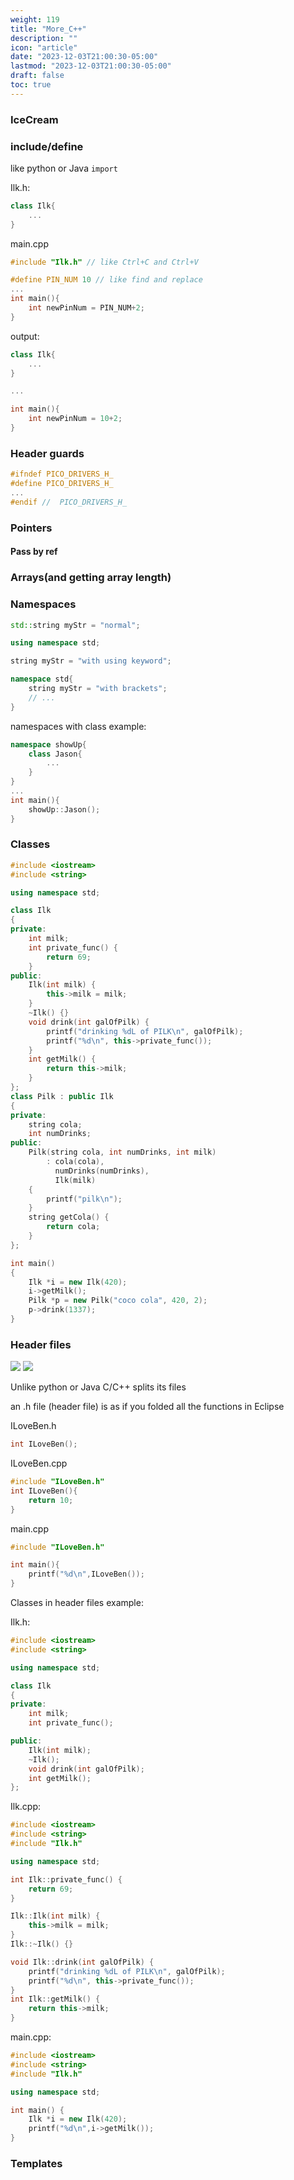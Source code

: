 ```yaml
---
weight: 119
title: "More_C++"
description: ""
icon: "article"
date: "2023-12-03T21:00:30-05:00"
lastmod: "2023-12-03T21:00:30-05:00"
draft: false
toc: true
---
```


### IceCream

### include/define
like python or Java `import`  

Ilk.h:
```cpp
class Ilk{
    ...
}
```
main.cpp
```cpp
#include "Ilk.h" // like Ctrl+C and Ctrl+V

#define PIN_NUM 10 // like find and replace
...
int main(){
    int newPinNum = PIN_NUM+2;
}
```
output:

```cpp
class Ilk{
    ...
}

...

int main(){
    int newPinNum = 10+2;
}
```

### Header guards
```cpp
#ifndef PICO_DRIVERS_H_
#define PICO_DRIVERS_H_
...
#endif //  PICO_DRIVERS_H_
```

### Pointers

#### Pass by ref

### Arrays(and getting array length)

### Namespaces

```cpp
std::string myStr = "normal";
```

```cpp
using namespace std;

string myStr = "with using keyword";
```

```cpp
namespace std{
    string myStr = "with brackets";
    // ...
}
```

namespaces with class example:

```cpp FIXME: check if it is correct
namespace showUp{
    class Jason{
        ...
    }
}
...
int main(){
    showUp::Jason();
}
```

### Classes

```cpp
#include <iostream>
#include <string>

using namespace std;

class Ilk
{
private:
    int milk;
    int private_func() {
        return 69;
    }
public:
    Ilk(int milk) {
        this->milk = milk;
    }
    ~Ilk() {}
    void drink(int galOfPilk) {
        printf("drinking %dL of PILK\n", galOfPilk);
        printf("%d\n", this->private_func());
    }
    int getMilk() {
        return this->milk;
    }
};
class Pilk : public Ilk
{
private:
    string cola;
    int numDrinks;
public:
    Pilk(string cola, int numDrinks, int milk)
        : cola(cola),
          numDrinks(numDrinks),
          Ilk(milk)
    {
        printf("pilk\n");
    }
    string getCola() {
        return cola;
    }
};

int main()
{
    Ilk *i = new Ilk(420);
    i->getMilk();
    Pilk *p = new Pilk("coco cola", 420, 2);
    p->drink(1337);
}
```

### Header files

<!-- ![](gifs/ezgif.com-video-to-gif-converter.gif) -->
![](ezgif.com-video-to-gif-converter.gif)
![](ezgif.com-video-to-gif-converter2.gif)

Unlike python or Java C/C++ splits its files

an .h file (header file) is as if you folded all the functions in Eclipse

ILoveBen.h
```cpp
int ILoveBen();
```

ILoveBen.cpp
```cpp
#include "ILoveBen.h"
int ILoveBen(){
    return 10;
}
```

main.cpp
```cpp
#include "ILoveBen.h"

int main(){
    printf("%d\n",ILoveBen());
}
```

Classes in header files example:

Ilk.h:

```cpp
#include <iostream>
#include <string>

using namespace std;

class Ilk
{
private:
    int milk;
    int private_func();

public:
    Ilk(int milk);
    ~Ilk();
    void drink(int galOfPilk);
    int getMilk();
};
```

Ilk.cpp:

```cpp
#include <iostream>
#include <string>
#include "Ilk.h"

using namespace std;

int Ilk::private_func() {
    return 69;
}

Ilk::Ilk(int milk) {
    this->milk = milk;
}
Ilk::~Ilk() {}

void Ilk::drink(int galOfPilk) {
    printf("drinking %dL of PILK\n", galOfPilk);
    printf("%d\n", this->private_func());
}
int Ilk::getMilk() {
    return this->milk;
}
```

main.cpp:

```cpp
#include <iostream>
#include <string>
#include "Ilk.h"

using namespace std;

int main() {
    Ilk *i = new Ilk(420);
    printf("%d\n",i->getMilk());
}

```


### Templates
